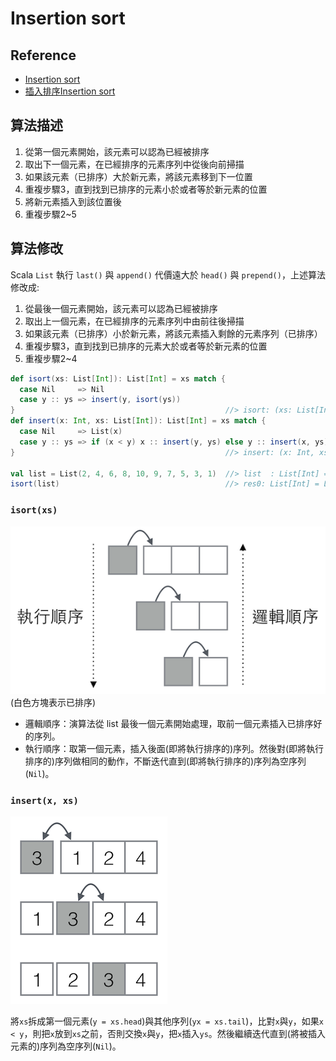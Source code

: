 # Insertion sort

## Reference
- [Insertion sort](https://en.wikipedia.org/wiki/Insertion_sort)
- [插入排序Insertion sort](https://zh.wikipedia.org/wiki/%E6%8F%92%E5%85%A5%E6%8E%92%E5%BA%8F)

## 算法描述
1. 從第一個元素開始，該元素可以認為已經被排序
2. 取出下一個元素，在已經排序的元素序列中從後向前掃描
3. 如果該元素（已排序）大於新元素，將該元素移到下一位置
4. 重複步驟3，直到找到已排序的元素小於或者等於新元素的位置
5. 將新元素插入到該位置後
6. 重複步驟2~5

## 算法修改
Scala `List` 執行 `last()` 與 `append()` 代價遠大於 `head()` 與 `prepend()`，上述算法修改成:

1. 從最後一個元素開始，該元素可以認為已經被排序
2. 取出上一個元素，在已經排序的元素序列中由前往後掃描
3. 如果該元素（已排序）小於新元素，將該元素插入剩餘的元素序列（已排序）
4. 重複步驟3，直到找到已排序的元素大於或者等於新元素的位置
5. 重複步驟2~4

```scala
def isort(xs: List[Int]): List[Int] = xs match {
  case Nil     => Nil
  case y :: ys => insert(y, isort(ys))
}                                               //> isort: (xs: List[Int])List[Int]
def insert(x: Int, xs: List[Int]): List[Int] = xs match {
  case Nil     => List(x)
  case y :: ys => if (x < y) x :: insert(y, ys) else y :: insert(x, ys)
}                                               //> insert: (x: Int, xs: List[Int])List[Int]

val list = List(2, 4, 6, 8, 10, 9, 7, 5, 3, 1)  //> list  : List[Int] = List(2, 4, 6, 8, 10, 9, 7, 5, 3, 1)
isort(list)                                     //> res0: List[Int] = List(1, 2, 3, 4, 5, 6, 7, 8, 9, 10)
```

### `isort(xs)`

![isort()](isort.png) (白色方塊表示已排序)

- 邏輯順序：演算法從 list 最後一個元素開始處理，取前一個元素插入已排序好的序列。
- 執行順序：取第一個元素，插入後面(即將執行排序的)序列。然後對(即將執行排序的)序列做相同的動作，不斷迭代直到(即將執行排序的)序列為空序列(`Nil`)。

### `insert(x, xs)`

![insrt()](insert.png)

將`xs`拆成第一個元素(`y = xs.head`)與其他序列(`yx = xs.tail`)，比對`x`與`y`，如果`x < y`，則把`x`放到`xs`之前，否則交換`x`與`y`，把`x`插入`ys`。然後繼續迭代直到(將被插入元素的)序列為空序列(`Nil`)。
